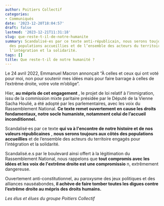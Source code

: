 ```yaml
---
author: Poitiers Collectif
categories:
- Communiqués
date: '2023-12-20T18:04:57'
draft: false
lastmod: '2023-12-21T11:31:18'
slug: que-reste-t-il-de-notre-humanite
summary: Scandalisé·es par ce texte anti-républicain, nous serons toujours aux côtés
  des populations accueillies et de l’ensemble des acteurs du territoire engagés pour
  l’intégration et la solidarité.
tags: []
title: Que reste-t-il de notre humanité ?
---
```


Le 24 avril 2022, Emmanuel Macron annonçait “À celles et ceux qui ont voté pour moi, non pour soutenir mes idées mais pour faire barrage à celles de l’extrême droite, votre vote m’oblige”. 

Hier, **au mépris de cet engagement** , le projet de loi relatif à l'immigration, issu de la commission mixte paritaire présidée par le Député de la Vienne Sacha Houlié, a été adopté par les parlementaires, avec les voix du Rassemblement National. **Ce texte remet ouvertement en cause les droits fondamentaux, notre socle humaniste, notamment celui de l’accueil inconditionnel.**

Scandalisé·es par ce texte **qui va à l'encontre de notre histoire et de nos valeurs républicaines** , **nous serons toujours aux côtés des populations accueillies** et de l’ensemble des acteurs du territoire engagés pour l’intégration et la solidarité. 

Scandalisé.e.s par le boulevard ainsi offert à la légitimation du Rassemblement National, nous rappelons que **tout compromis avec les idées et les voix de l'extrême droite est une compromissio** n, extrêmement dangereuse.

Ouvertement anti-constitutionnel, au paroxysme des jeux politiques et des alliances nauséabondes, **il achève de faire tomber toutes les digues contre l’extrême droite au mépris des droits humains.**

_Les élus et élues du groupe Poitiers Collectif_
